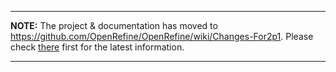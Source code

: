 
---

**NOTE:** The project & documentation has moved to https://github.com/OpenRefine/OpenRefine/wiki/Changes-For2p1. Please check [there](https://github.com/OpenRefine/OpenRefine/wiki/Changes-For2p1) first for the latest information.

---

